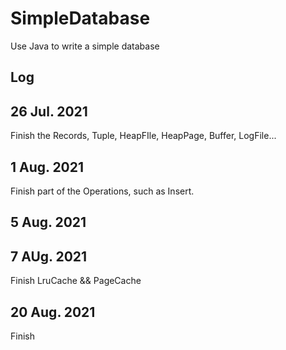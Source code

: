 # SimpleDatabase
Use Java to write a simple database


## Log


## 26 Jul. 2021
Finish the Records, Tuple, HeapFIle, HeapPage, Buffer, LogFile...

## 1 Aug. 2021
Finish part of the Operations, such as Insert.

## 5 Aug. 2021


## 7 AUg. 2021

Finish LruCache && PageCache

## 20 Aug. 2021
Finish 